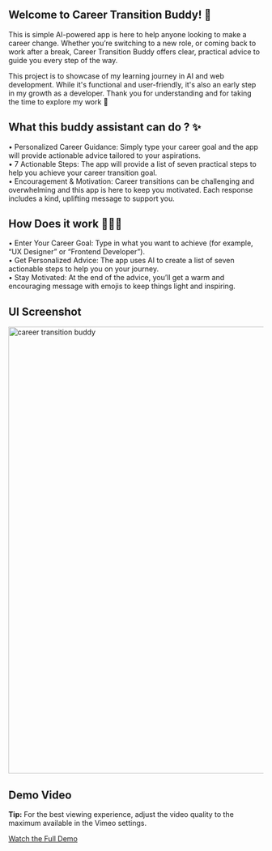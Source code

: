 ## Welcome to Career Transition Buddy! 🎉

This is simple AI-powered app is here to help anyone looking to make a career change. Whether you’re switching to a new role, or coming back to work after a break, Career Transition Buddy offers clear, practical advice to guide you every step of the way. 

This project is to showcase of my learning journey in AI and web development. While it's functional and user-friendly, it's also an early step in my growth as a developer. 
Thank you for understanding and for taking the time to explore my work 🙂

## What this buddy assistant can do ? ✨
• Personalized Career Guidance: Simply type your career goal and the app will provide actionable advice tailored to your aspirations. <br>
• 7 Actionable Steps: The app will provide a list of seven practical steps to help you achieve your career transition goal. <br>
• Encouragement & Motivation: Career transitions can be challenging and overwhelming and this app is here to keep you motivated. Each response includes a kind, uplifting message to support you.

## How Does it work 👩🏻‍💻
• Enter Your Career Goal: Type in what you want to achieve (for example, “UX Designer” or “Frontend Developer”). <br>
• Get Personalized Advice: The app uses AI to create a list of seven actionable steps to help you on your journey. <br>
• Stay Motivated: At the end of the advice, you’ll get a warm and encouraging message with emojis to keep things light and inspiring. <br>

## UI Screenshot
<img width="883" alt="career transition buddy" src="https://github.com/user-attachments/assets/585b9dae-7d3f-4d1d-9157-72759f8ac02b" />

  
## Demo Video
**Tip:** For the best viewing experience, adjust the video quality to the maximum available in the Vimeo settings.

[Watch the Full Demo](https://vimeo.com/1049304193)
